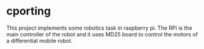 # cporting
This project implements some robotics task in raspberry pi.
The RPi is the main controller of the robot and it uses MD25 board to control the motors of a differential mobile robot.
